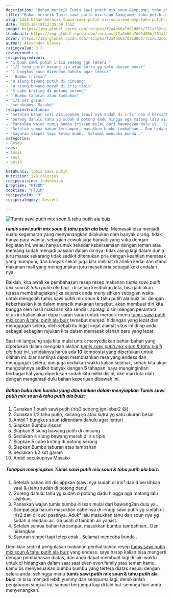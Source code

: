 ```yaml
---
description: "Bahan meracik Tumis sawi putih mix soun &amp;amp; tahu putih ala buiz, Enak Banget"
title: "Bahan meracik Tumis sawi putih mix soun &amp;amp; tahu putih ala buiz, Enak Banget"
slug: 1358-bahan-meracik-tumis-sawi-putih-mix-soun-and-amp-tahu-putih-ala-buiz-enak-banget
date: 2020-10-18T12:35:59.755Z
image: https://img-global.cpcdn.com/recipes/f2a4b66a7d91d86b/751x532cq70/tumis-sawi-putih-mix-soun-tahu-putih-ala-buiz-foto-resep-utama.jpg
thumbnail: https://img-global.cpcdn.com/recipes/f2a4b66a7d91d86b/751x532cq70/tumis-sawi-putih-mix-soun-tahu-putih-ala-buiz-foto-resep-utama.jpg
cover: https://img-global.cpcdn.com/recipes/f2a4b66a7d91d86b/751x532cq70/tumis-sawi-putih-mix-soun-tahu-putih-ala-buiz-foto-resep-utama.jpg
author: Alexander Glover
ratingvalue: 3.7
reviewcount: 4
recipeingredient:
- "1 buah sawi putih iris2 sedeng jgn lebar2 "
- "1/2 tahu putih kacang ijo atau sutra yg satu ukuran besar"
- "1 bungkus soun direndam dahulu agar lentur"
- " Bumbu irissan"
- "8 siung bawang putih di cincang"
- "4 siung bawang merah di iris tipis"
- "5 cabe kriting di potong serong"
- " Bumbu taburan atau tambahan"
- "1/2 sdt garam"
- "secukupnya Masako"
recipeinstructions:
- "Setelah bahan inti disiappkan (sawi nya sudah di iris² dan d bersihkan yaa) &amp; (tahu sudah di potong dadu)"
- "Goreng dahulu tahu yg sudah d potong dadu hingga aga matang lalu sisihkan."
- "Panaskan wajan tumis bumbu irissan mulai dari bawang2an dulu ya.. Sampai aga harum masukkan cabe nya di iringgi sawi putih yg sudah di iris2 dan di cuci pastinya. Aduk² lalu masukkan tahu dan soun nya yg sudah d rendam air. Ga usah d tambah air ya sist.."
- "Setelah semua bahan tercampur, masukkan bumbu tambahhan.. Dan hidangkan."
- "Sayuran simpel tapi tetep enak.. Selamat mencoba bunda.."
categories:
- Resep
tags:
- tumis
- sawi
- putih

katakunci: tumis sawi putih 
nutrition: 128 calories
recipecuisine: Indonesian
preptime: "PT20M"
cooktime: "PT31M"
recipeyield: "3"
recipecategory: Dessert

---
```



![Tumis sawi putih mix soun &amp; tahu putih ala buiz](https://img-global.cpcdn.com/recipes/f2a4b66a7d91d86b/751x532cq70/tumis-sawi-putih-mix-soun-tahu-putih-ala-buiz-foto-resep-utama.jpg)

<b><i>tumis sawi putih mix soun &amp; tahu putih ala buiz</i></b>, Memasak bisa menjadi suatu kegemaran yang menyenangkan dilakukan oleh banyak orang. tidak hanya para wanita, sebagian cowok juga banyak yang suka dengan kegiatan ini. walau hanya untuk sekedar kebersamaan dengan teman atau memang sudah menjadi passion dalam dirinya. tidak asing lagi dalam dunia juru masak sekarang tidak sedikit ditemukan pria dengan keahlian memasak yang mumpuni, dan banyak sekali juga kita melihat di aneka kedai dan stand makanan mall yang menggunakan juru masak pria sebagai koki andalan nya.

Baiklah, kita awali ke pembahasan resep resep makanan <i>tumis sawi putih mix soun &amp; tahu putih ala buiz</i>. di setiap kesibukan kita, bisa jadi akan terasa membahagiakan jika sejenak anda menyisihkan sebagian waktu untuk mengolah tumis sawi putih mix soun &amp; tahu putih ala buiz ini. dengan keberhasilan kita dalam meracik makanan tersebut, akan membuat diri kita bangga oleh hasil makanan kita sendiri. apalagi disini dengan perantara situs ini kalian akan dapat saran saran untuk meracik menu <u>tumis sawi putih mix soun &amp; tahu putih ala buiz</u> tersebut menjadi hidangan yang lezat dan menggugah selera, oleh sebab itu ingat ingat alamat situs ini di hp anda sebagai sebagian rujukan kita dalam memasak olahan baru yang lezat.




Saat ini langsung saja kita mulai untuk menyediakan bahan bahan yang diperlukan dalam mengolah olahan <u><i>tumis sawi putih mix soun &amp; tahu putih ala buiz</i></u> ini. setidaknya harus ada <b>10</b> komposisi yang diperlukan untuk olahan ini. biar nantinya dapat membuahkan rasa yang endess dan menggugah selera. dan juga sediakan waktu kalian sejenak, sebab kita akan mengolahnya sedikit banyak dengan <b>5</b> tahapan. saya menginginkan berbagai hal yang diperlukan sudah kita miliki disini, oke mari kita olah dengan mengamati dulu bahan keperluan dibawah ini.

<!--inarticleads1-->

##### Bahan baku dan bumbu yang dibutuhkan dalam menyiapkan Tumis sawi putih mix soun &amp; tahu putih ala buiz:

1. Gunakan 1 buah sawi putih (iris2 sedeng jgn lebar2 😄)
1. Gunakan 1/2 tahu putih, kacang ijo atau sutra yg satu ukuran besar
1. Ambil 1 bungkus soun (direndam dahulu agar lentur)
1. Siapkan  Bumbu irissan
1. Siapkan 8 siung bawang putih di cincang
1. Sediakan 4 siung bawang merah di iris tipis
1. Siapkan 5 cabe kriting di potong serong
1. Siapkan  Bumbu taburan atau tambahan
1. Sediakan 1/2 sdt garam
1. Ambil secukupnya Masako




<!--inarticleads2-->

##### Tahapan menyiapkan Tumis sawi putih mix soun &amp; tahu putih ala buiz:

1. Setelah bahan inti disiappkan (sawi nya sudah di iris² dan d bersihkan yaa) &amp; (tahu sudah di potong dadu)
1. Goreng dahulu tahu yg sudah d potong dadu hingga aga matang lalu sisihkan.
1. Panaskan wajan tumis bumbu irissan mulai dari bawang2an dulu ya.. Sampai aga harum masukkan cabe nya di iringgi sawi putih yg sudah di iris2 dan di cuci pastinya. Aduk² lalu masukkan tahu dan soun nya yg sudah d rendam air. Ga usah d tambah air ya sist..
1. Setelah semua bahan tercampur, masukkan bumbu tambahhan.. Dan hidangkan.
1. Sayuran simpel tapi tetep enak.. Selamat mencoba bunda..




Demikian sedikit pengulasan makanan perihal bahan resep <u>tumis sawi putih mix soun &amp; tahu putih ala buiz</u> yang endess. saya harap kalian bisa mengerti dengan pembahasan diatas, dan anda dapat membuat lagi di lain waktu untuk di hidangkan dalam saat saat even even family atau teman kamu. kamu bs menyesuaikan bumbu bumbu yang tertera diatas sesuai dengan selera anda, sehingga menu <b>tumis sawi putih mix soun &amp; tahu putih ala buiz</b> ini bisa menjadi lebih yummy dan sempurna lagi. demikianlah penjabaran singkat ini, sampai berjumpa lagi di lain hal. semoga hari anda menyenangkan.
